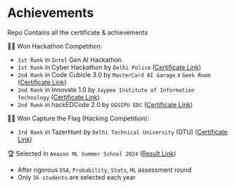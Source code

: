 # Achievements
Repo Contains all the certificate &amp; achievements

🧑‍💻 Won Hackathon Competition:
- `1st Rank` in `Intel` Gen AI Hackathon
- `1st Rank` in Cyber Hackathon by `Delhi Police` ([Certificate Link](/Cert/DelhiPoliceHackathon.jpeg))
- `2nd Rank` in Code Cubicle 3.0 by `MasterCard AI Garage` x `Geek Room` ([Certificate Link](/Cert/codecubicle3.0.pdf))
- `2nd Rank` in Innovate 1.0 by `Jaypee Institute of Information Technology` ([Certificate Link](/Cert/jiit.pdf))
- `2nd Rank` in hackEDCode 2.0 by `GGSIPU EDC` ([Certificate Link](/Cert/hackedcode2.0.pdf))

🧑‍💻 Won Capture the Flag (Hacking Competition):
- `3rd Rank` in TazerHunt by `Delhi Technical University` (DTU) ([Certificate Link](/Cert/TazerHunt_CTF.pdf))

🏆 Selected in `Amazon ML Summer School 2024` ([Result Link](/Cert/AmazonMLSS.png))
- After rigorous `DSA`, `Probability`, `Stats`, `ML` assessment round
- Only `3k students` are selected each year
